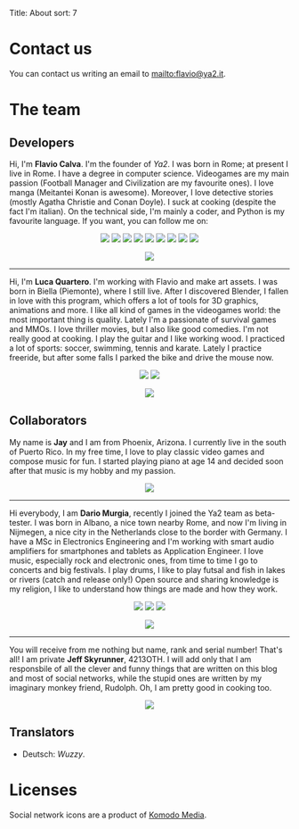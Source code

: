 Title: About
sort: 7

Contact us
==========

You can contact us writing an email to <mailto:flavio@ya2.it>.


The team
========

Developers
----------

Hi, I'm **Flavio Calva**. I'm the founder of *Ya2*. I was born in Rome; at present I live in Rome. I have a degree in computer science. Videogames are my main passion (Football Manager and Civilization are my favourite ones). I love manga (Meitantei Konan is awesome). Moreover, I love detective stories (mostly Agatha Christie and Conan Doyle). I suck at cooking (despite the fact I'm italian). On the technical side, I'm mainly a coder, and Python is my favourite language. If you want, you can follow me on:

<p align="center">
<a href="https://twitter.com/flaviocalva" target="_blank"><img src="{filename}/images/social/twitter.png"></a>
<a href="https://www.facebook.com/flavio.calva" target="_blank"><img src="{filename}/images/social/facebook.png"></a>
<a href="http://www.google.com/+FlavioCalva" target="_blank"><img src="{filename}/images/social/google_plus.png"></a>
<a href="http://www.youtube.com/ya2games" target="_blank"><img src="{filename}/images/social/youtube.png"></a>
<a href="http://www.pinterest.com/fcalva" target="_blank"><img src="{filename}/images/social/pinterest.png"></a>
<a href="http://cflavio.tumblr.com" target="_blank"><img src="{filename}/images/social/tumblr.png"></a>
<a href="https://www.linkedin.com/in/flavio-calva-42651356" target="_blank"><img src="{filename}/images/social/linkedin.png"></a>
<a href="https://github.com/cflavio" target="_blank"><img src="{filename}/images/social/github.png"></a>
<a href="{filename}/pages/feed_following.md" target="_blank"><img src="{filename}/images/social/feedemail.png"></a>
</p>

<p align="center"><img src="{filename}/images/about/flavio.png"/></p>

---

Hi, I'm **Luca Quartero**. I'm working with Flavio and make art assets. I was born in Biella (Piemonte), where I still live. After I discovered Blender, I fallen in love with this program, which offers a lot of tools for 3D graphics, animations and more. I like all kind of games in the videogames world: the most important thing is quality. Lately I'm a passionate of survival games and MMOs. I love thriller movies, but I also like good comedies. I'm not really good at cooking. I play the guitar and I like working wood. I practiced a lot of sports: soccer, swimming, tennis and karate. Lately I practice freeride, but after some falls I parked the bike and drive the mouse now.

<p align="center">
<a href="http://plus.google.com/107612560197983335847" target="_blank"><img src="{filename}/images/social/google_plus.png"></a>
<a href="https://www.youtube.com/channel/UCW307g1-6RnmXyLygASuTzg" target="_blank"><img src="{filename}/images/social/youtube.png"></a>
</p>

<p align="center"><img src="{filename}/images/about/luca.png"/></p>


Collaborators
-------------

My name is **Jay** and I am from Phoenix, Arizona. I currently live in the south of Puerto Rico. In my free time, I love to play classic video games and compose music for fun. I started playing piano at age 14 and decided soon after that music is my hobby and my passion.

<p align="center"><img src="{filename}/images/about/jay.png"/></p>

---

Hi everybody, I am <strong>Dario Murgia</strong>, recently I joined the Ya2 team as beta-tester.
I was born in Albano, a nice town nearby Rome, and now I'm living in Nijmegen, a nice city in the Netherlands close to the border with Germany.
I have a MSc in Electronics Engineering and I'm working with smart audio amplifiers for smartphones and tablets as Application Engineer.
I love music, especially rock and electronic ones, from time to time I go to concerts and big festivals. I play drums, I like to play futsal and fish in lakes or rivers (catch and release only!)
Open source and sharing knowledge is my religion, I like to understand how things are made and how they work.

<p align="center">
<a href="https://twitter.com/dario_murgia" target="_blank"><img src="{filename}/images/social/twitter.png"></a>
<a href="https://plus.google.com/u/0/+DarioMurgia8686" target="_blank"><img src="{filename}/images/social/google_plus.png"></a>
<a href="https://nl.linkedin.com/in/dariomurgia" target="_blank"><img src="{filename}/images/social/linkedin.png"></a>
</p>

<p align="center"><img src="{filename}/images/about/dario.jpg"/></p>

---

You will receive from me nothing but name, rank and serial number! That's all! I am private **Jeff Skyrunner**, 4213OTH. I will add only that I am responsbile of all the clever and funny things that are written on this blog and most of social networks, while the stupid ones are written by my imaginary monkey friend, Rudolph. Oh, I am pretty good in cooking too.

<p align="center"><img src="{filename}/images/about/jeff.jpg"/></p>


Translators
-----------

* Deutsch: *Wuzzy*.

Licenses
========

Social network icons are a product of <a href="http://www.komodomedia.com">Komodo Media</a>.
